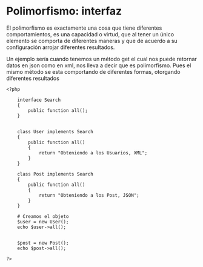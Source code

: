 # Polimorfismo: interfaz

El polimorfismo es exactamente una cosa que tiene diferentes comportamientos, es una capacidad o virtud, que al tener un único elemento se comporta de diferentes maneras y que de acuerdo a su configuración arrojar diferentes resultados. 

Un ejemplo sería cuando tenemos un método get el cual nos puede retornar datos en json como en xml, nos lleva a decir que es polimorfismo.
Pues el mismo método se esta comportando de diferentes formas, otorgando diferentes resultados

```
<?php

    interface Search
    {
        public function all();
    }


    class User implements Search
    {
        public function all()
        {
            return "Obteniendo a los Usuarios, XML";
        }
    }

    class Post implements Search
    {
        public function all()
        {
            return "Obteniendo a los Post, JSON";
        }
    }

    # Creamos el objeto
    $user = new User();
    echo $user->all();


    $post = new Post();
    echo $post->all();

?>

```
